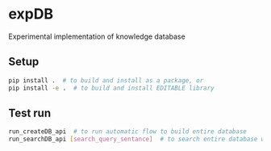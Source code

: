 # expDB
Experimental implementation of knowledge database

## Setup
```bash
pip install .  # to build and install as a package, or
pip install -e .  # to build and install EDITABLE library
```

## Test run
```bash
run_createDB_api  # to run automatic flow to build entire database
run_searchDB_api [search_query_sentance]  # to search entire database with keyword
```
